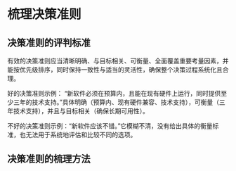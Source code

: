# 梳理决策准则

## 决策准则的评判标准

有效的决策准则应当清晰明确、与目标相关、可衡量、全面覆盖重要考量因素，并能按优先级排序，同时保持一致性与适当的灵活性，确保整个决策过程系统化且合理。

好的决策准则示例： “新软件必须在预算内，且能在现有硬件上运行，同时提供至少三年的技术支持。”具体明确（预算内、现有硬件兼容、技术支持），可衡量（三年技术支持），并且与目标相关（确保长期可用性）。

不好的决策准则示例：“新软件应该不错。”它模糊不清，没有给出具体的衡量标准，也无法用于系统地评估和比较不同的选项。

## 决策准则的梳理方法

